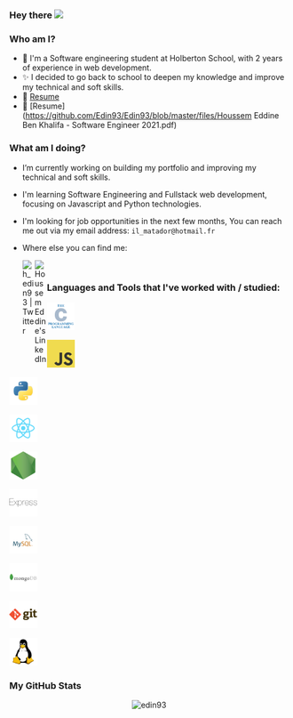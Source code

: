 ### Hey there <img src="https://media.giphy.com/media/hvRJCLFzcasrR4ia7z/giphy.gif" width="25px">

### Who am I?

- 💬 I'm a Software engineering student at Holberton School, with 2 years of experience in web development.
- ✨ I decided to go back to school to deepen my knowledge and improve my technical and soft skills.
- 📝 [Resume](https://github.com/Edin93/Edin93/blob/master/files/Houssem%20Eddine%20Ben%20Khalifa%20-%20Software%20Engineer%202021.pdf)
- 📝 [Resume](https://github.com/Edin93/Edin93/blob/master/files/Houssem Eddine Ben Khalifa - Software Engineer 2021.pdf)

### What am I doing?

- I’m currently working on building my portfolio and improving my technical and soft skills.
- I'm learning Software Engineering and Fullstack web development, focusing on Javascript and Python technologies.
- I'm looking for job opportunities in the next few months, You can reach me out via my email address: `il_matador@hotmail.fr`
- Where else you can find me:

	<a href="https://twitter.com/h_edin93">
		<img align="left" alt="h_edin93 | Twitter" width="22px" src="https://raw.githubusercontent.com/peterthehan/peterthehan/master/assets/twitter.svg" />
	</a>
	<a href="https://www.linkedin.com/in/houssem-eddine-ben-khalifa-b0a2a412b/">
		<img align="left" alt="Houssem Eddine's LinkedIn" width="22px" src="https://raw.githubusercontent.com/peterthehan/peterthehan/master/assets/linkedin.svg" />
	</a>

<br />

### Languages and Tools that I've worked with / studied:

<code><img height="50" src="https://raw.githubusercontent.com/github/explore/80688e429a7d4ef2fca1e82350fe8e3517d3494d/topics/c/c.png"></code>

<code><img height="50" src="https://raw.githubusercontent.com/github/explore/80688e429a7d4ef2fca1e82350fe8e3517d3494d/topics/javascript/javascript.png"></code>

<code><img height="50" src="https://raw.githubusercontent.com/github/explore/80688e429a7d4ef2fca1e82350fe8e3517d3494d/topics/python/python.png"></code>

<code><img height="50" src="https://raw.githubusercontent.com/github/explore/80688e429a7d4ef2fca1e82350fe8e3517d3494d/topics/react/react.png"></code>

<code><img height="50" src="https://raw.githubusercontent.com/github/explore/80688e429a7d4ef2fca1e82350fe8e3517d3494d/topics/nodejs/nodejs.png"></code>

<code><img height="50" src="https://raw.githubusercontent.com/github/explore/80688e429a7d4ef2fca1e82350fe8e3517d3494d/topics/express/express.png"></code>

<code><img height="50" src="https://raw.githubusercontent.com/github/explore/80688e429a7d4ef2fca1e82350fe8e3517d3494d/topics/mysql/mysql.png"></code>

<code><img height="50" src="https://raw.githubusercontent.com/github/explore/80688e429a7d4ef2fca1e82350fe8e3517d3494d/topics/mongodb/mongodb.png"></code>

<code><img height="50" src="https://raw.githubusercontent.com/github/explore/80688e429a7d4ef2fca1e82350fe8e3517d3494d/topics/git/git.png"></code>

<code><img height="50" src="https://raw.githubusercontent.com/github/explore/80688e429a7d4ef2fca1e82350fe8e3517d3494d/topics/linux/linux.png"></code>

### My GitHub Stats

<p align="center"> <img src="https://github-readme-stats.vercel.app/api?username=edin93&show_icons=true&theme=gotham" alt="edin93" />

